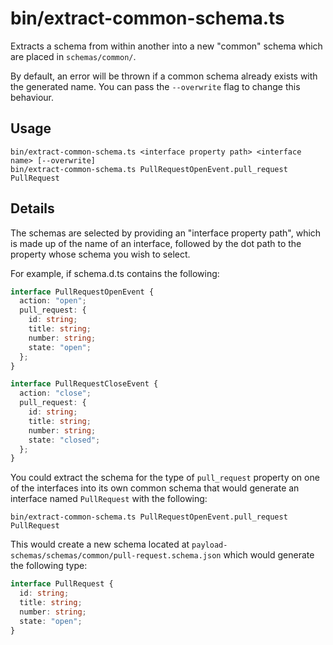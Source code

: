 # bin/extract-common-schema.ts

Extracts a schema from within another into a new "common" schema which are
placed in `schemas/common/`.

By default, an error will be thrown if a common schema already exists with the
generated name. You can pass the `--overwrite` flag to change this behaviour.

## Usage

    bin/extract-common-schema.ts <interface property path> <interface name> [--overwrite]
    bin/extract-common-schema.ts PullRequestOpenEvent.pull_request PullRequest

## Details

The schemas are selected by providing an "interface property path", which is
made up of the name of an interface, followed by the dot path to the property
whose schema you wish to select.

For example, if schema.d.ts contains the following:

```ts
interface PullRequestOpenEvent {
  action: "open";
  pull_request: {
    id: string;
    title: string;
    number: string;
    state: "open";
  };
}

interface PullRequestCloseEvent {
  action: "close";
  pull_request: {
    id: string;
    title: string;
    number: string;
    state: "closed";
  };
}
```

You could extract the schema for the type of `pull_request` property on one of
the interfaces into its own common schema that would generate an interface named
`PullRequest` with the following:

    bin/extract-common-schema.ts PullRequestOpenEvent.pull_request PullRequest

This would create a new schema located at
`payload-schemas/schemas/common/pull-request.schema.json` which would generate
the following type:

```ts
interface PullRequest {
  id: string;
  title: string;
  number: string;
  state: "open";
}
```
